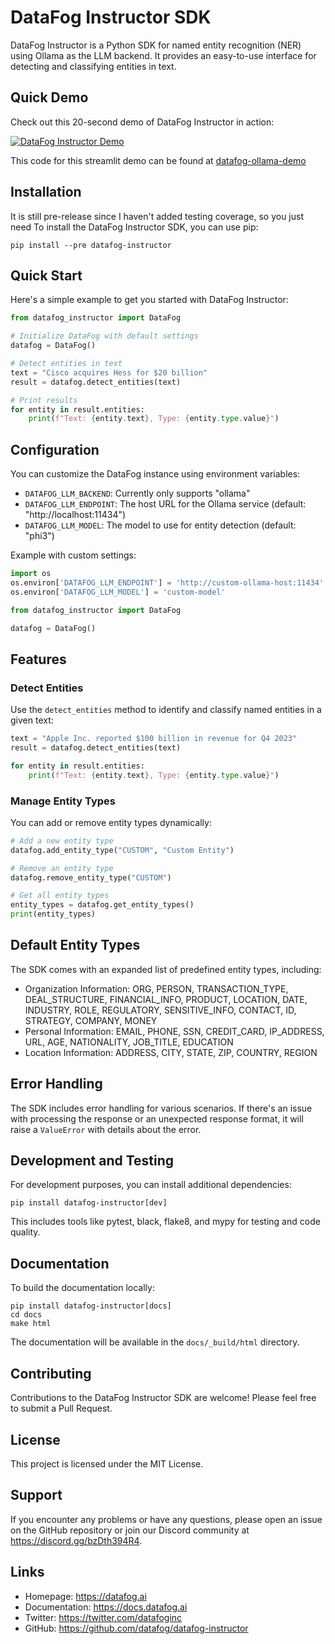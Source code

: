 # DataFog Instructor SDK

DataFog Instructor is a Python SDK for named entity recognition (NER) using Ollama as the LLM backend. It provides an easy-to-use interface for detecting and classifying entities in text.

## Quick Demo

Check out this 20-second demo of DataFog Instructor in action:

[![DataFog Instructor Demo](https://img.youtube.com/vi/xU8vtcsZCNU/0.jpg)](https://www.youtube.com/watch?v=xU8vtcsZCNU)

This code for this streamlit demo can be found at [datafog-ollama-demo](https://github.com/DataFog/datafog-ollama-demo)



## Installation

It is still pre-release since I haven't added testing coverage, so you just need  To install the DataFog Instructor SDK, you can use pip:

```
pip install --pre datafog-instructor
```


## Quick Start

Here's a simple example to get you started with DataFog Instructor:

```python
from datafog_instructor import DataFog

# Initialize DataFog with default settings
datafog = DataFog()

# Detect entities in text
text = "Cisco acquires Hess for $20 billion"
result = datafog.detect_entities(text)

# Print results
for entity in result.entities:
    print(f"Text: {entity.text}, Type: {entity.type.value}")
```

## Configuration

You can customize the DataFog instance using environment variables:

- `DATAFOG_LLM_BACKEND`: Currently only supports "ollama"
- `DATAFOG_LLM_ENDPOINT`: The host URL for the Ollama service (default: "http://localhost:11434")
- `DATAFOG_LLM_MODEL`: The model to use for entity detection (default: "phi3")

Example with custom settings:

```python
import os
os.environ['DATAFOG_LLM_ENDPOINT'] = 'http://custom-ollama-host:11434'
os.environ['DATAFOG_LLM_MODEL'] = 'custom-model'

from datafog_instructor import DataFog

datafog = DataFog()
```

## Features

### Detect Entities

Use the `detect_entities` method to identify and classify named entities in a given text:

```python
text = "Apple Inc. reported $100 billion in revenue for Q4 2023"
result = datafog.detect_entities(text)

for entity in result.entities:
    print(f"Text: {entity.text}, Type: {entity.type.value}")
```

### Manage Entity Types

You can add or remove entity types dynamically:

```python
# Add a new entity type
datafog.add_entity_type("CUSTOM", "Custom Entity")

# Remove an entity type
datafog.remove_entity_type("CUSTOM")

# Get all entity types
entity_types = datafog.get_entity_types()
print(entity_types)
```

## Default Entity Types

The SDK comes with an expanded list of predefined entity types, including:

- Organization Information: ORG, PERSON, TRANSACTION_TYPE, DEAL_STRUCTURE, FINANCIAL_INFO, PRODUCT, LOCATION, DATE, INDUSTRY, ROLE, REGULATORY, SENSITIVE_INFO, CONTACT, ID, STRATEGY, COMPANY, MONEY
- Personal Information: EMAIL, PHONE, SSN, CREDIT_CARD, IP_ADDRESS, URL, AGE, NATIONALITY, JOB_TITLE, EDUCATION
- Location Information: ADDRESS, CITY, STATE, ZIP, COUNTRY, REGION

## Error Handling

The SDK includes error handling for various scenarios. If there's an issue with processing the response or an unexpected response format, it will raise a `ValueError` with details about the error.

## Development and Testing

For development purposes, you can install additional dependencies:

```
pip install datafog-instructor[dev]
```

This includes tools like pytest, black, flake8, and mypy for testing and code quality.

## Documentation

To build the documentation locally:

```
pip install datafog-instructor[docs]
cd docs
make html
```

The documentation will be available in the `docs/_build/html` directory.

## Contributing

Contributions to the DataFog Instructor SDK are welcome! Please feel free to submit a Pull Request.

## License

This project is licensed under the MIT License.

## Support

If you encounter any problems or have any questions, please open an issue on the GitHub repository or join our Discord community at https://discord.gg/bzDth394R4.

## Links

- Homepage: https://datafog.ai
- Documentation: https://docs.datafog.ai
- Twitter: https://twitter.com/datafoginc
- GitHub: https://github.com/datafog/datafog-instructor
